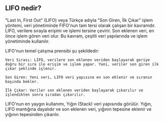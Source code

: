 ## LIFO nedir? 

"Last In, First Out" (LIFO) veya Türkçe adıyla "Son Giren, İlk Çıkar" işlem yöntemi, veri yönetiminde FIFO'nun tam tersi olarak çalışan bir kavramdır. LIFO, verilere sırayla erişimi ve işlemi tersine çevirir. Son eklenen veri, en önce işlem gören veri olur. Bu kavram, çeşitli veri yapılarında ve işlem yönetiminde kullanılır.

LIFO'nun temel çalışma prensibi şu şekildedir:

    Veri Sırası: LIFO, verilere son eklenen veriden başlayarak geriye doğru bir sıra ile erişim ve işlem yapar. Yani, veriler son giren ilk çıkar şeklinde işlenir.

    Son Giren: Yeni veri, LIFO veri yapısına en son eklenir ve sıranın başında bekler.

    İlk Çıkar: Veriler son eklenen veriden başlayarak çıkarılır ve işlendikten sonra sıradan çıkarılır.

LIFO'nun en yaygın kullanımı, Yığın (Stack) veri yapısında görülür. Yığın, LIFO mantığına dayalıdır ve son eklenen veri, yığının tepesine eklenir ve yığının tepesinden çıkarılır.